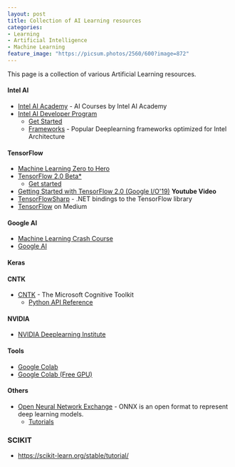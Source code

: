 ```yaml
---
layout: post
title: Collection of AI Learning resources
categories:
- Learning
- Artificial Intelligence
- Machine Learning
feature_image: "https://picsum.photos/2560/600?image=872"
---
```


This page is a collection of various Artificial Learning resources.

#### Intel AI
* [Intel AI Academy](https://software.intel.com/en-us/ai/courses) - AI Courses by Intel AI Academy
* [Intel AI Developer Program](https://software.intel.com/en-us/ai)
    * [Get Started](https://software.intel.com/en-us/ai/get-started)
    * [Frameworks](https://software.intel.com/en-us/frameworks) - Popular Deeplearning frameworks optimized for Intel Architecture

#### TensorFlow
* [Machine Learning Zero to Hero](https://www.youtube.com/watch?v=VwVg9jCtqaU)
* [TensorFlow 2.0 Beta*](https://www.tensorflow.org/beta)
    * [Get started](https://www.tensorflow.org/beta/tutorials/quickstart/beginner)
* [Getting Started with TensorFlow 2.0 (Google I/O'19)](https://www.youtube.com/watch?v=lEljKc9ZtU8&list=PLQY2H8rRoyvy2_vtWvCpQWM9GJXNTa5rV) **Youtube Video**
* [TensorFlowSharp](https://github.com/migueldeicaza/TensorFlowSharp) - .NET bindings to the TensorFlow library
* [TensorFlow](https://medium.com/tensorflow) on Medium
#### Google AI
* [Machine Learning Crash Course](https://developers.google.com/machine-learning/crash-course/)
* [Google AI](https://ai.google/education)

#### Keras


#### CNTK
* [CNTK](https://docs.microsoft.com/en-us/cognitive-toolkit/) - The Microsoft Cognitive Toolkit
    * [Python API Reference](https://www.cntk.ai/pythondocs/)
#### NVIDIA
* [NVIDIA Deeplearning Institute](https://www.nvidia.com/en-us/deep-learning-ai/education/)

#### Tools
* [Google Colab](https://colab.research.google.com/notebooks/welcome.ipynb)
* [Google Colab (Free GPU)](https://towardsdatascience.com/fast-ai-lesson-1-on-google-colab-free-gpu-d2af89f53604)

#### Others
* [Open Neural Network Exchange](https://onnx.ai/) - ONNX is an open format to represent deep learning models.
    * [Tutorials](https://github.com/onnx/tutorials)

### SCIKIT

* https://scikit-learn.org/stable/tutorial/
